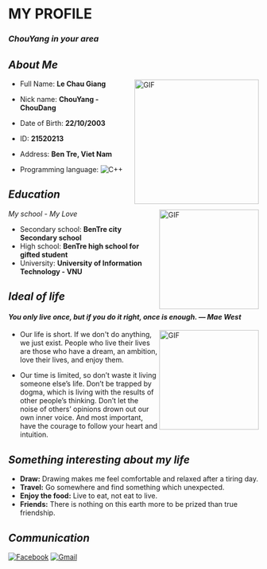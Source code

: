 
# **MY PROFILE**
### *ChouYang in your area*

## *About Me*
<img align="right" alt="GIF" height="250px" src="https://scontent.fsgn3-1.fna.fbcdn.net/v/t39.30808-6/269992654_1344341689321608_2087261231302269431_n.jpg?_nc_cat=107&ccb=1-5&_nc_sid=730e14&_nc_ohc=0Qi1cmILe6sAX-g4CgM&_nc_ht=scontent.fsgn3-1.fna&oh=00_AT9MRg0Fopg5-RmRDYK8d22UsJdFtD5zvPj93YzlFS9XaQ&oe=61D02200" />

- Full Name: **Le Chau Giang**

- Nick name: **ChouYang - ChouDang**

- Date of Birth: **22/10/2003**

- ID: **21520213**

- Address: **Ben Tre, Viet Nam**

- Programming language: ![C++](https://img.shields.io/badge/c++-%2300599C.svg?style=for-the-badge&logo=c%2B%2B&logoColor=white)

## *Education*
<img align="right" alt="GIF" height="200px" src="https://scontent.fsgn13-2.fna.fbcdn.net/v/t1.6435-9/145349790_1123071818115264_3647169281366938897_n.jpg?_nc_cat=109&ccb=1-5&_nc_sid=19026a&_nc_ohc=DwHGL8x0IoUAX8b-zqo&_nc_ht=scontent.fsgn13-2.fna&oh=00_AT8YQfqUEDD6i65QR6_QJ-PVbVxIKwjMW1dJoNJvM7w_nQ&oe=61F2930C" />

*My school - My Love*
- Secondary school:    **BenTre city Secondary school**
- High school:    **BenTre high school for gifted student**
- University: **University of Information Technology - VNU**

## *Ideal of life*
#### *You only live once, but if you do it right, once is enough. ― Mae West*
<img align="right" alt="GIF" height="200px" src="https://scontent.fsgn3-1.fna.fbcdn.net/v/t1.6435-9/129722206_1079772049111908_6505283186023192443_n.jpg?_nc_cat=111&ccb=1-5&_nc_sid=8bfeb9&_nc_ohc=xsSD5UakR5EAX9DxgzI&_nc_ht=scontent.fsgn3-1.fna&oh=00_AT8vv871XF3Lmf9Fiekq8B2vvP9PJLTIiIAEYsK-2DglnQ&oe=61F32CA9" />

- Our life is short. If we don't do anything, we just exist. People who live their lives are those who have a dream, an ambition, love their lives, and enjoy them.

- Our time is limited, so don’t waste it living someone else’s life. Don’t be trapped by dogma, which is living with the results of other people’s thinking. Don’t let the noise of others’ opinions drown out our own inner voice. And most important, have the courage to follow your heart and intuition.

## *Something interesting about my life*
- **Draw:** Drawing makes me feel comfortable and relaxed after a tiring day.
- **Travel:** Go somewhere and find something which unexpected.
- **Enjoy the food:** Live to eat, not eat to live.
- **Friends:** There is nothing on this earth more to be prized than true friendship.

## *Communication*
[![Facebook](https://img.shields.io/badge/Facebook-%231877F2.svg?style=for-the-badge&logo=Facebook&logoColor=white)](https://www.facebook.com/profile.php?id=100012373687202)
[![Gmail](https://img.shields.io/badge/Gmail-D14836?style=for-the-badge&logo=gmail&logoColor=white)](mailto:21520213@gm.uit.edu.vn)
